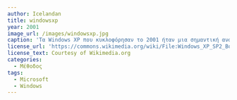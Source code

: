 ```yaml
---
author: Icelandan
title: windowsxp
year: 2001
image_url: /images/windowsxp.jpg
caption: 'Τα Windows XP που κυκλοφόρησαν το 2001 ήταν μια σημαντική αναμόρφωση του λειτουργικού συστήματος των Windows, με νέο οπτικό σχεδιασμό και σημαντικές βελτιώσεις στην απόδοση, τη σταθερότητα και την ασφάλεια. Ήταν μια από τις πιο δημοφιλείς και ευρέως χρησιμοποιούμενες εκδόσεις των Windows και παρέμεινε σε χρήση για πολλά χρόνια ακόμα και μετά την κυκλοφορία των νεότερων εκδόσεων.'
license_url: 'https://commons.wikimedia.org/wiki/File:Windows_XP_SP2_Boot_screen.png'
license_text: Courtesy of Wikimedia.org
categories:
  - Μέθοδος
tags:
  - Microsoft
  - Windows
---
```

